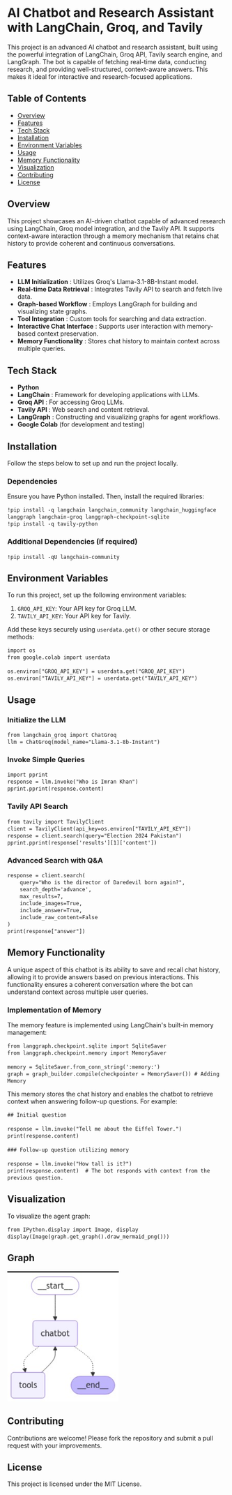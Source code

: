 # AI Chatbot and Research Assistant with LangChain, Groq, and Tavily

This project is an advanced AI chatbot and research assistant, built using the powerful integration of LangChain, Groq API, Tavily search engine, and LangGraph. The bot is capable of fetching real-time data, conducting research, and providing well-structured, context-aware answers. This makes it ideal for interactive and research-focused applications.

## Table of Contents

* [Overview](#overview)
* [Features](#features)
* [Tech Stack](#tech-stack)
* [Installation](#installation)
* [Environment Variables](#environment-variables)
* [Usage](#usage)
* [Memory Functionality](#memory-functionality)
* [Visualization](#visualization)
* [Contributing](#contributing)
* [License](#license)

## Overview

This project showcases an AI-driven chatbot capable of advanced research using LangChain, Groq model integration, and the Tavily API. It supports context-aware interaction through a memory mechanism that retains chat history to provide coherent and continuous conversations.

## Features

* **LLM Initialization** : Utilizes Groq's Llama-3.1-8B-Instant model.
* **Real-time Data Retrieval** : Integrates Tavily API to search and fetch live data.
* **Graph-based Workflow** : Employs LangGraph for building and visualizing state graphs.
* **Tool Integration** : Custom tools for searching and data extraction.
* **Interactive Chat Interface** : Supports user interaction with memory-based context preservation.
* **Memory Functionality** : Stores chat history to maintain context across multiple queries.

## Tech Stack

* **Python**
* **LangChain** : Framework for developing applications with LLMs.
* **Groq API** : For accessing Groq LLMs.
* **Tavily API** : Web search and content retrieval.
* **LangGraph** : Constructing and visualizing graphs for agent workflows.
* **Google Colab** (for development and testing)

## Installation

Follow the steps below to set up and run the project locally.

### Dependencies

Ensure you have Python installed. Then, install the required libraries:

```
!pip install -q langchain langchain_community langchain_huggingface langgraph langchain-groq langgraph-checkpoint-sqlite
!pip install -q tavily-python
```

### Additional Dependencies (if required)

```
!pip install -qU langchain-community
```

## Environment Variables

To run this project, set up the following environment variables:

1. `GROQ_API_KEY`: Your API key for Groq LLM.
2. `TAVILY_API_KEY`: Your API key for Tavily.

Add these keys securely using `userdata.get()` or other secure storage methods:

```
import os
from google.colab import userdata

os.environ["GROQ_API_KEY"] = userdata.get("GROQ_API_KEY")
os.environ["TAVILY_API_KEY"] = userdata.get("TAVILY_API_KEY")
```

## Usage

### Initialize the LLM

```
from langchain_groq import ChatGroq
llm = ChatGroq(model_name="Llama-3.1-8b-Instant")
```

### Invoke Simple Queries

```
import pprint
response = llm.invoke("Who is Imran Khan")
pprint.pprint(response.content)
```

### Tavily API Search

```
from tavily import TavilyClient
client = TavilyClient(api_key=os.environ["TAVILY_API_KEY"])
response = client.search(query="Election 2024 Pakistan")
pprint.pprint(response['results'][1]['content'])
```

### Advanced Search with Q&A

```
response = client.search(
    query="Who is the director of Daredevil born again?",
    search_depth='advance',
    max_results=7,
    include_images=True,
    include_answer=True,
    include_raw_content=False
)
print(response["answer"])
```

## Memory Functionality

A unique aspect of this chatbot is its ability to save and recall chat history, allowing it to provide answers based on previous interactions. This functionality ensures a coherent conversation where the bot can understand context across multiple user queries.

### Implementation of Memory

The memory feature is implemented using LangChain's built-in memory management:

```
from langgraph.checkpoint.sqlite import SqliteSaver
from langgraph.checkpoint.memory import MemorySaver

memory = SqliteSaver.from_conn_string(':memory:')
graph = graph_builder.compile(checkpointer = MemorySaver()) # Adding Memory
```

This memory stores the chat history and enables the chatbot to retrieve context when answering follow-up questions. For example:

```
## Initial question

response = llm.invoke("Tell me about the Eiffel Tower.")
print(response.content)

### Follow-up question utilizing memory

response = llm.invoke("How tall is it?")
print(response.content)  # The bot responds with context from the previous question.
```

## Visualization

To visualize the agent graph:

```
from IPython.display import Image, display
display(Image(graph.get_graph().draw_mermaid_png()))
```

## Graph

![img](viz/image.png)

## Contributing

Contributions are welcome! Please fork the repository and submit a pull request with your improvements.

## License

This project is licensed under the MIT License.
